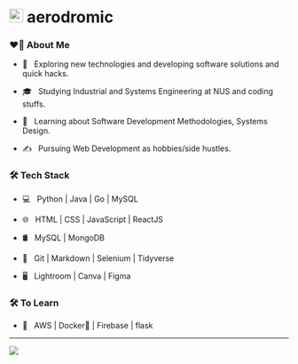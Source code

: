 # <img src="https://media.giphy.com/media/dxn6fRlTIShoeBr69N/giphy.gif" width="25"> aerodromic </h1>

### ❤️‍🔥 About Me

<style>[![spotify-github-profile](https://spotify-github-profile.vercel.app/api/view?uid=2152bpf2j53hr2l4hj3ll7zyi&cover_image=true&theme=default&bar_color_cover=true)](https://spotify-github-profile.vercel.app/api/view?uid=2152bpf2j53hr2l4hj3ll7zyi&redirect=true) {text-align: right}</style>

- 🤔 &nbsp; Exploring new technologies and developing software solutions and quick hacks.

- 🎓 &nbsp; Studying Industrial and Systems Engineering at NUS and coding stuffs.

- 🌱 &nbsp; Learning about Software Development Methodologies, Systems Design.

- ✍️ &nbsp; Pursuing Web Development as hobbies/side hustles.



### 🛠 Tech Stack

- 💻 &nbsp; Python | Java | Go | MySQL

- 🌐 &nbsp; HTML | CSS | JavaScript | ReactJS

- 🛢 &nbsp; MySQL | MongoDB

- 🔧 &nbsp; Git | Markdown | Selenium | Tidyverse

- 🖥 &nbsp; Lightroom | Canva | Figma

### 🛠 To Learn

- 🔧 &nbsp; AWS | Docker🐳 | Firebase | flask

<hr>
<img align='middle' src="https://i.pinimg.com/originals/e4/26/70/e426702edf874b181aced1e2fa5c6cde.gif">
